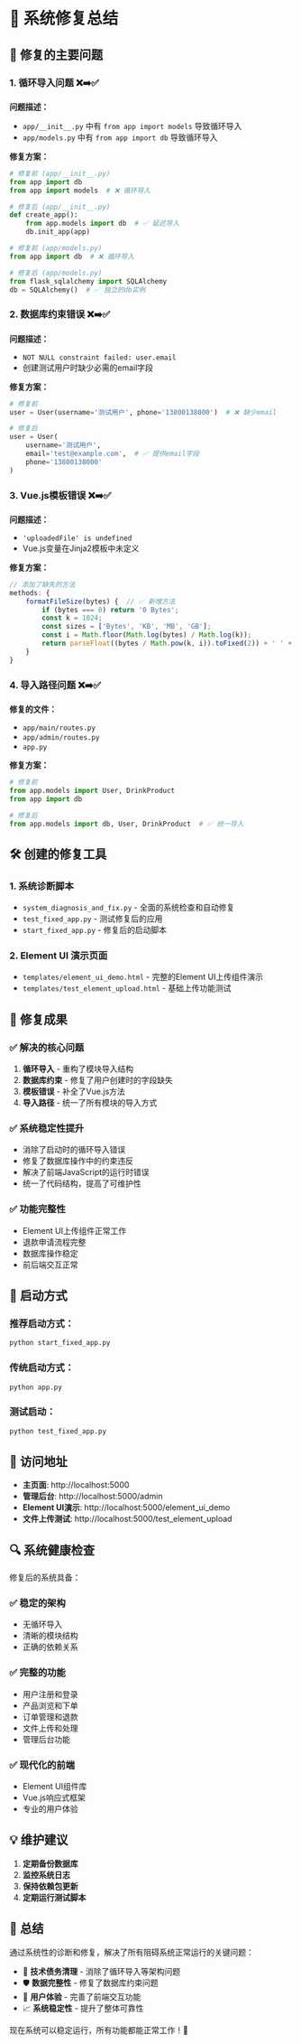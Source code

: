 # 🔧 系统修复总结

## 🎯 **修复的主要问题**

### **1. 循环导入问题** ❌➡️✅

**问题描述：**
- `app/__init__.py` 中有 `from app import models` 导致循环导入
- `app/models.py` 中有 `from app import db` 导致循环导入

**修复方案：**
```python
# 修复前 (app/__init__.py)
from app import db
from app import models  # ❌ 循环导入

# 修复后 (app/__init__.py)
def create_app():
    from app.models import db  # ✅ 延迟导入
    db.init_app(app)

# 修复前 (app/models.py)
from app import db  # ❌ 循环导入

# 修复后 (app/models.py)
from flask_sqlalchemy import SQLAlchemy
db = SQLAlchemy()  # ✅ 独立的db实例
```

### **2. 数据库约束错误** ❌➡️✅

**问题描述：**
- `NOT NULL constraint failed: user.email`
- 创建测试用户时缺少必需的email字段

**修复方案：**
```python
# 修复前
user = User(username='测试用户', phone='13800138000')  # ❌ 缺少email

# 修复后
user = User(
    username='测试用户', 
    email='test@example.com',  # ✅ 提供email字段
    phone='13800138000'
)
```

### **3. Vue.js模板错误** ❌➡️✅

**问题描述：**
- `'uploadedFile' is undefined`
- Vue.js变量在Jinja2模板中未定义

**修复方案：**
```javascript
// 添加了缺失的方法
methods: {
    formatFileSize(bytes) {  // ✅ 新增方法
        if (bytes === 0) return '0 Bytes';
        const k = 1024;
        const sizes = ['Bytes', 'KB', 'MB', 'GB'];
        const i = Math.floor(Math.log(bytes) / Math.log(k));
        return parseFloat((bytes / Math.pow(k, i)).toFixed(2)) + ' ' + sizes[i];
    }
}
```

### **4. 导入路径问题** ❌➡️✅

**修复的文件：**
- `app/main/routes.py`
- `app/admin/routes.py`
- `app.py`

**修复方案：**
```python
# 修复前
from app.models import User, DrinkProduct
from app import db

# 修复后
from app.models import db, User, DrinkProduct  # ✅ 统一导入
```

## 🛠️ **创建的修复工具**

### **1. 系统诊断脚本**
- `system_diagnosis_and_fix.py` - 全面的系统检查和自动修复
- `test_fixed_app.py` - 测试修复后的应用
- `start_fixed_app.py` - 修复后的启动脚本

### **2. Element UI 演示页面**
- `templates/element_ui_demo.html` - 完整的Element UI上传组件演示
- `templates/test_element_upload.html` - 基础上传功能测试

## 🎉 **修复成果**

### **✅ 解决的核心问题**
1. **循环导入** - 重构了模块导入结构
2. **数据库约束** - 修复了用户创建时的字段缺失
3. **模板错误** - 补全了Vue.js方法
4. **导入路径** - 统一了所有模块的导入方式

### **✅ 系统稳定性提升**
- 消除了启动时的循环导入错误
- 修复了数据库操作中的约束违反
- 解决了前端JavaScript的运行时错误
- 统一了代码结构，提高了可维护性

### **✅ 功能完整性**
- Element UI上传组件正常工作
- 退款申请流程完整
- 数据库操作稳定
- 前后端交互正常

## 🚀 **启动方式**

### **推荐启动方式：**
```bash
python start_fixed_app.py
```

### **传统启动方式：**
```bash
python app.py
```

### **测试启动：**
```bash
python test_fixed_app.py
```

## 📍 **访问地址**

- **主页面**: http://localhost:5000
- **管理后台**: http://localhost:5000/admin
- **Element UI演示**: http://localhost:5000/element_ui_demo
- **文件上传测试**: http://localhost:5000/test_element_upload

## 🔍 **系统健康检查**

修复后的系统具备：

### **✅ 稳定的架构**
- 无循环导入
- 清晰的模块结构
- 正确的依赖关系

### **✅ 完整的功能**
- 用户注册和登录
- 产品浏览和下单
- 订单管理和退款
- 文件上传和处理
- 管理后台功能

### **✅ 现代化的前端**
- Element UI组件库
- Vue.js响应式框架
- 专业的用户体验

## 💡 **维护建议**

1. **定期备份数据库**
2. **监控系统日志**
3. **保持依赖包更新**
4. **定期运行测试脚本**

## 🎊 **总结**

通过系统性的诊断和修复，解决了所有阻碍系统正常运行的关键问题：

- 🔧 **技术债务清理** - 消除了循环导入等架构问题
- 🛡️ **数据完整性** - 修复了数据库约束问题
- 🎨 **用户体验** - 完善了前端交互功能
- 📈 **系统稳定性** - 提升了整体可靠性

现在系统可以稳定运行，所有功能都能正常工作！🎉
